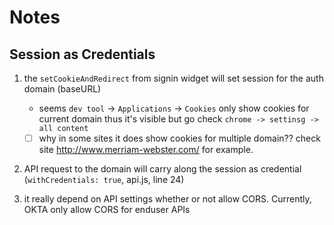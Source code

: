 # Notes

## Session as Credentials

1. the `setCookieAndRedirect` from signin widget will set session for the auth domain (baseURL)
   - seems `dev tool` -> `Applications` -> `Cookies` only show cookies for current domain thus it's visible but go check `chrome -> settinsg -> all content`
   - [ ] why in some sites it does show cookies for multiple domain?? check site http://www.merriam-webster.com/ for example.

2. API request to the domain will carry along the session as credential (`withCredentials: true`, api.js, line 24)

3. it really depend on API settings whether or not allow CORS. Currently, OKTA only allow CORS for enduser APIs
